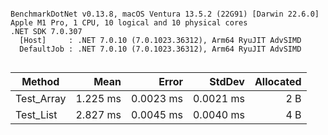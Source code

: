 ```

BenchmarkDotNet v0.13.8, macOS Ventura 13.5.2 (22G91) [Darwin 22.6.0]
Apple M1 Pro, 1 CPU, 10 logical and 10 physical cores
.NET SDK 7.0.307
  [Host]     : .NET 7.0.10 (7.0.1023.36312), Arm64 RyuJIT AdvSIMD
  DefaultJob : .NET 7.0.10 (7.0.1023.36312), Arm64 RyuJIT AdvSIMD


```
| Method     | Mean     | Error     | StdDev    | Allocated |
|----------- |---------:|----------:|----------:|----------:|
| Test_Array | 1.225 ms | 0.0023 ms | 0.0021 ms |       2 B |
| Test_List  | 2.827 ms | 0.0045 ms | 0.0040 ms |       4 B |
